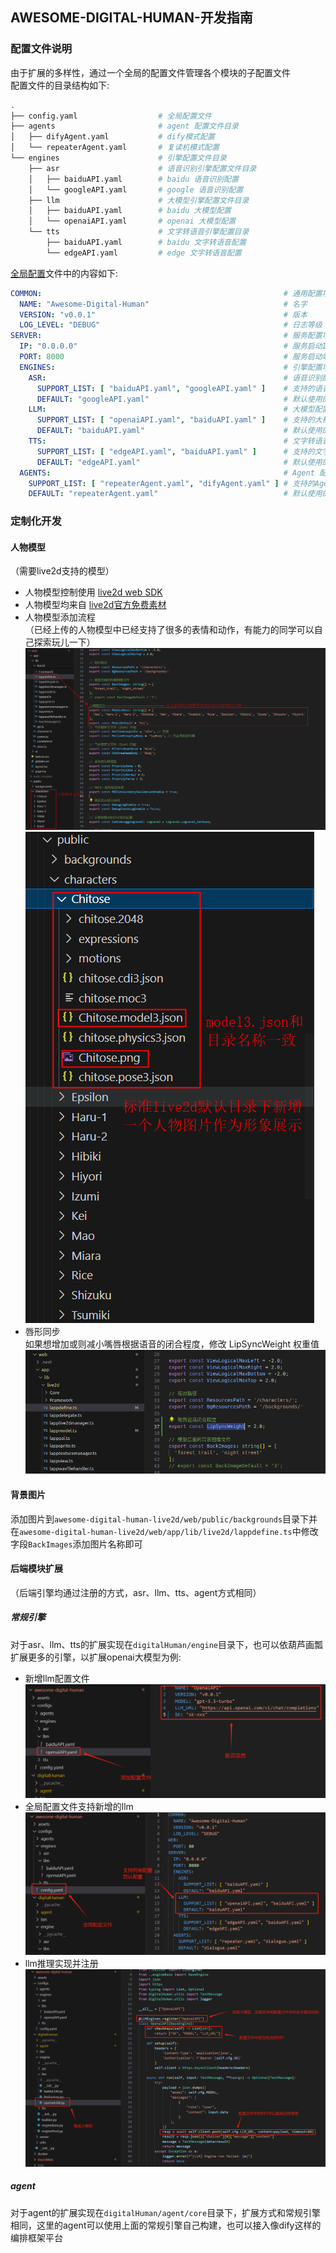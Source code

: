 ## AWESOME-DIGITAL-HUMAN-开发指南

### 配置文件说明
由于扩展的多样性，通过一个全局的配置文件管理各个模块的子配置文件    
配置文件的目录结构如下:  
```bash
.
├── config.yaml                  # 全局配置文件
├── agents                       # agent 配置文件目录
│   ├── difyAgent.yaml           # dify模式配置
│   └── repeaterAgent.yaml       # 复读机模式配置
└── engines                      # 引擎配置文件目录
    ├── asr                      # 语音识别引擎配置文件目录
    │   ├── baiduAPI.yaml        # baidu 语音识别配置
    │   └── googleAPI.yaml       # google 语音识别配置
    ├── llm                      # 大模型引擎配置文件目录
    │   ├── baiduAPI.yaml        # baidu 大模型配置
    │   └── openaiAPI.yaml       # openai 大模型配置
    └── tts                      # 文字转语音引擎配置目录
        ├── baiduAPI.yaml        # baidu 文字转语音配置
        └── edgeAPI.yaml         # edge 文字转语音配置
```
[全局配置](configs/config.yaml)文件中的内容如下:  
```yaml
COMMON:                                                      # 通用配置项
  NAME: "Awesome-Digital-Human"                              # 名字
  VERSION: "v0.0.1"                                          # 版本
  LOG_LEVEL: "DEBUG"                                         # 日志等级
SERVER:                                                      # 服务配置项
  IP: "0.0.0.0"                                              # 服务启动IP
  PORT: 8000                                                 # 服务启动端口
  ENGINES:                                                   # 引擎配置项
    ASR:                                                     # 语音识别配置项
      SUPPORT_LIST: [ "baiduAPI.yaml", "googleAPI.yaml" ]    # 支持的语音识别列表(这些配置文件应当在configs/engines/asr目录下)
      DEFAULT: "googleAPI.yaml"                              # 默认使用的语音识别配置
    LLM:                                                     # 大模型配置项
      SUPPORT_LIST: [ "openaiAPI.yaml", "baiduAPI.yaml" ]    # 支持的大模型列表(这些配置文件应当在configs/engines/llm目录下)
      DEFAULT: "baiduAPI.yaml"                               # 默认使用的大模型配置
    TTS:                                                     # 文字转语音配置项
      SUPPORT_LIST: [ "edgeAPI.yaml", "baiduAPI.yaml" ]      # 支持的文字转语音列表(这些配置文件应当在configs/engines/tts目录下)
      DEFAULT: "edgeAPI.yaml"                                # 默认使用的文字转语音配置
  AGENTS:                                                    # Agent 配置项目
    SUPPORT_LIST: [ "repeaterAgent.yaml", "difyAgent.yaml" ] # 支持的Agent列表(这些配置文件应当在configs/agents目录下)
    DEFAULT: "repeaterAgent.yaml"                            # 默认使用的Agent配置
```

### 定制化开发
#### 人物模型
（需要live2d支持的模型）  
* 人物模型控制使用 [live2d web SDK](https://www.live2d.com/en/sdk/about/)  
* 人物模型均来自 [live2d官方免费素材](https://www.live2d.com/zh-CHS/learn/sample/)  
* 人物模型添加流程  
（已经上传的人物模型中已经支持了很多的表情和动作，有能力的同学可以自己探索玩儿一下）
![](../assets/character-extend-v2.0.0-1.png)
![](../assets/character-extend-v2.0.0-2.png)
* 唇形同步  
如果想增加或则减小嘴唇根据语音的闭合程度，修改 LipSyncWeight 权重值
![](../assets/character-lip-ctr.png)
#### 背景图片
添加图片到`awesome-digital-human-live2d/web/public/backgrounds`目录下并在`awesome-digital-human-live2d/web/app/lib/live2d/lappdefine.ts`中修改字段`BackImages`添加图片名称即可
#### 后端模块扩展
（后端引擎均通过注册的方式，asr、llm、tts、agent方式相同）
##### 常规引擎  
对于asr、llm、tts的扩展实现在`digitalHuman/engine`目录下，也可以依葫芦画瓢扩展更多的引擎，以扩展openai大模型为例:  
* 新增llm配置文件  
![](../assets/llm-extend-1.png)
* 全局配置文件支持新增的llm  
![](../assets/llm-extend-2.png)
* llm推理实现并注册  
![](../assets/llm-extend-3.png)
##### agent
对于agent的扩展实现在`digitalHuman/agent/core`目录下，扩展方式和常规引擎相同，这里的agent可以使用上面的常规引擎自己构建，也可以接入像dify这样的编排框架平台